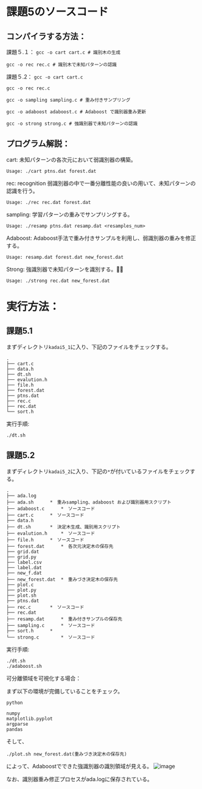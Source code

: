 課題5のソースコード
=
コンパイラする方法：
-
課題５.１：
`gcc -o cart cart.c # 識別木の生成` 

`gcc -o rec rec.c # 識別木で未知パターンの認識`

課題５.2：
`gcc -o cart cart.c`

`gcc -o rec rec.c`

`gcc -o sampling sampling.c # 重み付きサンプリング`

`gcc -o adaboost adaboost.c # Adaboost で識別器重み更新`

`gcc -o strong strong.c # 強識別器で未知パターンの認識`


プログラム解説：
-
cart: 未知パターンの各次元において弱識別器の構築。

```
Usage: ./cart ptns.dat forest.dat
```


rec: recognition 弱識別器の中で一番分離性能の良いの用いて、未知パターンの認識を行う。

```
Usage: ./rec rec.dat forest.dat
```


sampling: 学習パターンの重みでサンプリングする。

```
Usage: ./resamp ptns.dat resamp.dat <resamples_num>
```

Adaboost: Adaboost手法で重み付きサンプルを利用し、弱識別器の重みを修正する。

```
Usage: resamp.dat forest.dat new_forest.dat
```

Strong: 強識別器で未知パターンを識別する。

```
Usage: ./strong rec.dat new_forest.dat
```

実行方法：
==
課題5.1
--
まずディレクトリ`kadai5_1`に入り、下記のファイルをチェックする。
```
.
├── cart.c
├── data.h
├── dt.sh
├── evalution.h
├── file.h
├── forest.dat
├── ptns.dat
├── rec.c
├── rec.dat
└── sort.h
```
実行手順:
```
./dt.sh
```
課題5.2
-
まずディレクトリ`kadai5_2`に入り、下記の`*`が付いているファイルをチェックする。

```
.
├── ada.log
├── ada.sh		*　重みsampling、adaboost および識別器用スクリプト
├── adaboost.c		*　ソースコード
├── cart.c		*　ソースコード
├── data.h
├── dt.sh		*　決定木生成、識別用スクリプト
├── evalution.h		*　ソースコード
├── file.h		*　ソースコード
├── forest.dat		*　各次元決定木の保存先
├── grid.dat		
├── grid.py			
├── label.csv		
├── label.dat		
├── new_f.dat		
├── new_forest.dat	*　重みづき決定木の保存先
├── plot.c
├── plot.py
├── plot.sh
├── ptns.dat
├── rec.c		*　ソースコード
├── rec.dat
├── resamp.dat		*　重み付きサンプルの保存先
├── sampling.c		*　ソースコード
├── sort.h		*
└── strong.c		*　ソースコード
```


実行手順:

```
./dt.sh
./adaboost.sh

```
可分離領域を可視化する場合：

まず以下の環境が完備していることをチェック。
```
python

numpy
matplotlib.pyplot
argparse
pandas
```

そして、

`./plot.sh new_forest.dat(重みづき決定木の保存先)`

によって、Adaboostでできた強識別器の識別領域が見える。
![image](https://github.com/Secondtonumb/pattern_recogn/blob/master/pattern05/kadai5-report/Ada.png)

なお、識別器重み修正プロセスがada.logに保存されている。


